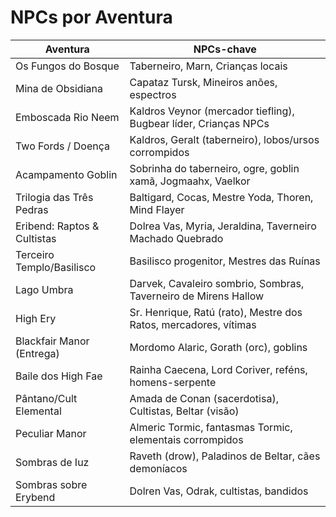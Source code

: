 # NPCs por Aventura

| Aventura                                  | NPCs-chave                                                        |
|--------------------------------------------|-------------------------------------------------------------------|
| Os Fungos do Bosque                       | Taberneiro, Marn, Crianças locais                                 |
| Mina de Obsidiana                         | Capataz Tursk, Mineiros anões, espectros                          |
| Emboscada Rio Neem                        | Kaldros Veynor (mercador tiefling), Bugbear líder, Crianças NPCs  |
| Two Fords / Doença                        | Kaldros, Geralt (taberneiro), lobos/ursos corrompidos             |
| Acampamento Goblin                        | Sobrinha do taberneiro, ogre, goblin xamã, Jogmaahx, Vaelkor      |
| Trilogia das Três Pedras                  | Baltigard, Cocas, Mestre Yoda, Thoren, Mind Flayer                |
| Eribend: Raptos & Cultistas               | Dolrea Vas, Myria, Jeraldina, Taverneiro Machado Quebrado         |
| Terceiro Templo/Basilisco                 | Basilisco progenitor, Mestres das Ruínas                          |
| Lago Umbra                                | Darvek, Cavaleiro sombrio, Sombras, Taverneiro de Mirens Hallow   |
| High Ery                                  | Sr. Henrique, Ratú (rato), Mestre dos Ratos, mercadores, vítimas  |
| Blackfair Manor (Entrega)                 | Mordomo Alaric, Gorath (orc), goblins                             |
| Baile dos High Fae                        | Rainha Caecena, Lord Coriver, reféns, homens-serpente             |
| Pântano/Cult Elemental                    | Amada de Conan (sacerdotisa), Cultistas, Beltar (visão)           |
| Peculiar Manor                            | Almeric Tormic, fantasmas Tormic, elementais corrompidos          |
| Sombras de Iuz                            | Raveth (drow), Paladinos de Beltar, cães demoníacos               |
| Sombras sobre Erybend                     | Dolren Vas, Odrak, cultistas, bandidos                            |


















